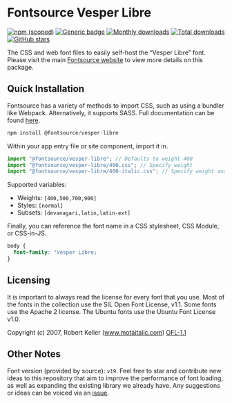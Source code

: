 # Fontsource Vesper Libre

[![npm (scoped)](https://img.shields.io/npm/v/@fontsource/vesper-libre?color=brightgreen)](https://www.npmjs.com/package/@fontsource/vesper-libre) [![Generic badge](https://img.shields.io/badge/fontsource-passing-brightgreen)](https://github.com/fontsource/fontsource) [![Monthly downloads](https://badgen.net/npm/dm/@fontsource/vesper-libre)](https://github.com/fontsource/fontsource) [![Total downloads](https://badgen.net/npm/dt/@fontsource/vesper-libre)](https://github.com/fontsource/fontsource) [![GitHub stars](https://img.shields.io/github/stars/fontsource/fontsource.svg?style=social&label=Star)](https://github.com/fontsource/fontsource/stargazers)

The CSS and web font files to easily self-host the “Vesper Libre” font. Please visit the main [Fontsource website](https://fontsource.org/fonts/vesper-libre) to view more details on this package.

## Quick Installation

Fontsource has a variety of methods to import CSS, such as using a bundler like Webpack. Alternatively, it supports SASS. Full documentation can be found [here](https://fontsource.org/docs/getting-started/introduction).

```javascript
npm install @fontsource/vesper-libre
```

Within your app entry file or site component, import it in.

```javascript
import "@fontsource/vesper-libre"; // Defaults to weight 400
import "@fontsource/vesper-libre/400.css"; // Specify weight
import "@fontsource/vesper-libre/400-italic.css"; // Specify weight and style

```

Supported variables:
- Weights: `[400,500,700,900]`
- Styles: `[normal]`
- Subsets: `[devanagari,latin,latin-ext]`

Finally, you can reference the font name in a CSS stylesheet, CSS Module, or CSS-in-JS.

```css
body {
  font-family: "Vesper Libre;
}
```

## Licensing
It is important to always read the license for every font that you use.
Most of the fonts in the collection use the SIL Open Font License, v1.1. Some fonts use the Apache 2 license. The Ubuntu fonts use the Ubuntu Font License v1.0.

Copyright (c) 2007, Robert Keller (www.motaitalic.com)
[OFL-1.1](http://scripts.sil.org/OFL)

## Other Notes
Font version (provided by source): `v19`.
Feel free to star and contribute new ideas to this repository that aim to improve the performance of font loading, as well as expanding the existing library we already have. Any suggestions or ideas can be voiced via an [issue](https://github.com/fontsource/fontsource/issues).
